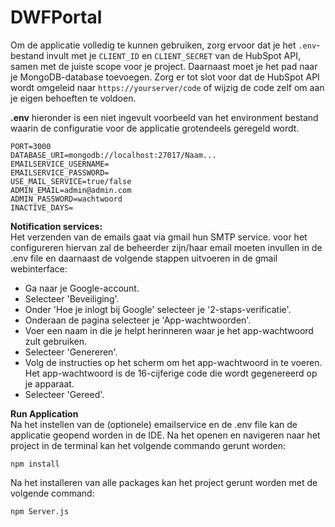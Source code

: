 # DWFPortal

Om de applicatie volledig te kunnen gebruiken, zorg ervoor dat je het `.env`-bestand invult 
met je `CLIENT_ID` en `CLIENT_SECRET` van de HubSpot API, samen met de juiste scope voor je project. 
Daarnaast moet je het pad naar je MongoDB-database toevoegen. Zorg er tot slot voor dat de HubSpot API wordt
omgeleid naar `https://yourserver/code` of wijzig de code zelf om aan je eigen behoeften te voldoen.

**.env**
hieronder is een niet ingevult voorbeeld van het environment bestand waarin de configuratie voor
de applicatie grotendeels geregeld wordt.
```
PORT=3000
DATABASE_URI=mongodb://localhost:27017/Naam...
EMAILSERVICE_USERNAME=
EMAILSERVICE_PASSWORD=
USE_MAIL_SERVICE=true/false
ADMIN_EMAIL=admin@admin.com
ADMIN_PASSWORD=wachtwoord
INACTIVE_DAYS=
```

**Notification services:** <br>
Het verzenden van de emails gaat via gmail hun SMTP service. voor het configureren hiervan
zal de beheerder zijn/haar email moeten invullen in de .env file en daarnaast de volgende
stappen uitvoeren in de gmail webinterface:

* Ga naar je Google-account.
* Selecteer 'Beveiliging'.
* Onder 'Hoe je inlogt bij Google' selecteer je '2-staps-verificatie'.
* Onderaan de pagina selecteer je 'App-wachtwoorden'.
* Voer een naam in die je helpt herinneren waar je het app-wachtwoord zult gebruiken.
* Selecteer 'Genereren'.
* Volg de instructies op het scherm om het app-wachtwoord in te voeren. Het app-wachtwoord is de 16-cijferige code die wordt gegenereerd op je apparaat.
* Selecteer 'Gereed'.

**Run Application** <br>
Na het instellen van de (optionele) emailservice en de .env file kan de applicatie geopend worden in de IDE.
Na het openen en navigeren naar het project in de terminal kan het volgende commando gerunt worden:

``npm install``

Na het installeren van alle packages kan het project gerunt worden met de volgende command:

```npm Server.js```
